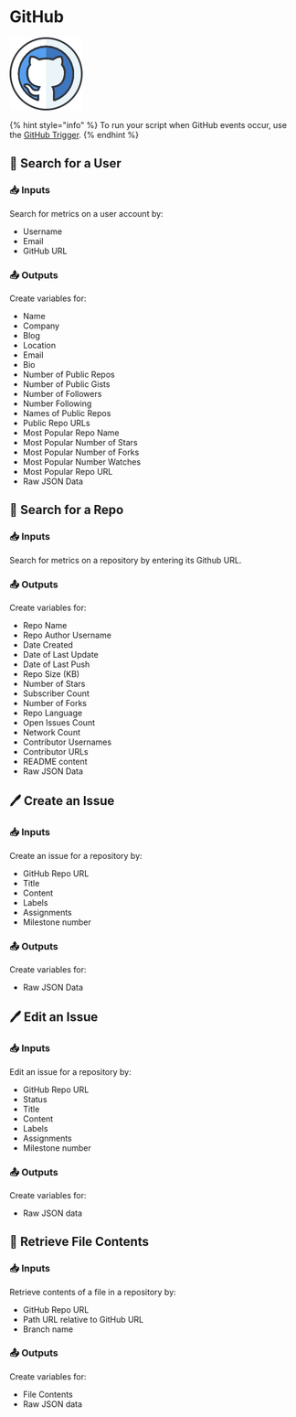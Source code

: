 # GitHub

![A web-based hosting service for version control using Git.](../../.gitbook/assets/github.png)

{% hint style="info" %}
To run your script when GitHub events occur, use the [GitHub Trigger](../triggers/github-trigger.md).
{% endhint %}

## 👤 Search for a User

### 📥 Inputs

Search for metrics on a user account by:

* Username
* Email
* GitHub URL

### 📤 Outputs

Create variables for:

* Name
* Company
* Blog
* Location
* Email
* Bio
* Number of Public Repos
* Number of Public Gists
* Number of Followers
* Number Following
* Names of Public Repos
* Public Repo URLs
* Most Popular Repo Name
* Most Popular Number of Stars
* Most Popular Number of Forks
* Most Popular Number Watches
* Most Popular Repo URL
* Raw JSON Data

## 🔎 Search for a Repo

### 📥 Inputs

Search for metrics on a repository by entering its Github URL.

### 📤 Outputs

Create variables for:

* Repo Name
* Repo Author Username
* Date Created
* Date of Last Update
* Date of Last Push
* Repo Size \(KB\)
* Number of Stars
* Subscriber Count
* Number of Forks
* Repo Language
* Open Issues Count
* Network Count
* Contributor Usernames
* Contributor URLs
* README content
* Raw JSON Data

## 🖊 Create an Issue

### 📥 Inputs

Create an issue for a repository by:

* GitHub Repo URL
* Title
* Content
* Labels
* Assignments 
* Milestone number

### 📤 Outputs

 Create variables for:

* Raw JSON Data

## 🖊 Edit an Issue

### 📥 Inputs

Edit an issue for a repository by:

* GitHub Repo URL
* Status
* Title
* Content
* Labels
* Assignments
* Milestone number

### 📤 Outputs

Create variables for:

* Raw JSON data

## 📓 Retrieve File Contents

### 📥 Inputs

Retrieve contents of a file in a repository by:

* GitHub Repo URL
* Path URL relative to GitHub URL
* Branch name

### 📤 Outputs

Create variables for:

* File Contents
* Raw JSON data



